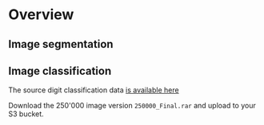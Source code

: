 # Overview

## Image segmentation

## Image classification

The source digit classification data [is available here](https://ieee-dataport.org/documents/dida-largest-historical-handwritten-digit-dataset-250k-digits#:~:text=The%20DIDA%20single%20digits%20dataset,20%2C000%2D25%2C000%20single%20digit%20images.)

Download the 250'000 image version `250000_Final.rar` and upload to your S3 bucket.
